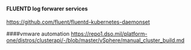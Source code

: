 #### FLUENTD log forwarer services
https://github.com/fluent/fluentd-kubernetes-daemonset


####vmware automation
https://repo1.dso.mil/platform-one/distros/clusterapi/-/blob/master/vSphere/manual_cluster_build.md
